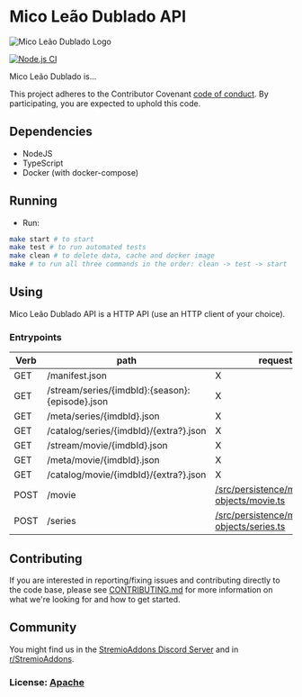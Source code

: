 # Mico Leão Dublado **API**

![Mico Leão Dublado Logo](https://i.ibb.co/9tWdHsv/icon.jpg)

[![Node.js CI](https://github.com/victorgveloso/MicoLeaoDubladoAPI/actions/workflows/actions.yml/badge.svg)](https://github.com/victorgveloso/MicoLeaoDubladoAPI/actions/workflows/actions.yml)

Mico Leão Dublado is...

This project adheres to the Contributor Covenant
[code of conduct](https://github.com/victorgveloso/MicoLeaoDubladoAPI/blob/master/CODE_OF_CONDUCT.md).
By participating, you are expected to uphold this code.

## Dependencies
  * NodeJS
  * TypeScript
  * Docker (with docker-compose)
## Running
  * Run:
```sh
make start # to start
make test # to run automated tests
make clean # to delete data, cache and docker image
make # to run all three commands in the order: clean -> test -> start
```

## Using
Mico Leão Dublado API is a HTTP API (use an HTTP client of your choice).

### Entrypoints
|Verb|path                                             |request body|request example|response example|response model|
|----|-------------------------------------------------|------------|------------|----------------|--------------|
|GET | /manifest.json                                  | X          | X          |  [/src/persistence/models/stub/manifest.json](https://github.com/victorgveloso/MicoLeaoDubladoAPI/blob/main/src/persistence/models/stub/manifest.json) | [/src/persistence/models/manifest.ts](https://github.com/victorgveloso/MicoLeaoDubladoAPI/blob/main/src/persistence/models/manifest.ts) |
|GET | /stream/series/{imdbId}:{season}:{episode}.json | X          | X          |  [/src/persistence/models/stub/stream.json](https://github.com/victorgveloso/MicoLeaoDubladoAPI/blob/main/src/persistence/models/stub/stream.json) | [/src/persistence/models/stream.ts](https://github.com/victorgveloso/MicoLeaoDubladoAPI/blob/main/src/persistence/models/stream.ts) |
|GET | /meta/series/{imdbId}.json                      | X          | X          |  [/src/persistence/models/stub/meta.json](https://github.com/victorgveloso/MicoLeaoDubladoAPI/blob/main/src/persistence/models/stub/meta.json) | [/src/persistence/models/meta.ts](https://github.com/victorgveloso/MicoLeaoDubladoAPI/blob/main/src/persistence/models/meta.ts) |
|GET | /catalog/series/{imdbId}/{extra?}.json          | X          | X          |  [/src/persistence/models/stub/catalog.json](https://github.com/victorgveloso/MicoLeaoDubladoAPI/blob/main/src/persistence/models/stub/catalog.json) | [/src/persistence/models/catalog.ts](https://github.com/victorgveloso/MicoLeaoDubladoAPI/blob/main/src/persistence/models/catalog.ts) |
|GET | /stream/movie/{imdbId}.json                     | X          | X          |  [/src/persistence/models/stub/stream.json](https://github.com/victorgveloso/MicoLeaoDubladoAPI/blob/main/src/persistence/models/stub/stream.json) | [/src/persistence/models/stream.ts](https://github.com/victorgveloso/MicoLeaoDubladoAPI/blob/main/src/persistence/models/stream.ts) |
|GET | /meta/movie/{imdbId}.json                       | X          | X          |  [/src/persistence/models/stub/meta.json](https://github.com/victorgveloso/MicoLeaoDubladoAPI/blob/main/src/persistence/models/stub/meta.json) | [/src/persistence/models/meta.ts](https://github.com/victorgveloso/MicoLeaoDubladoAPI/blob/main/src/persistence/models/meta.ts) |
|GET | /catalog/movie/{imdbId}/{extra?}.json           | X          | X          |  [/src/persistence/models/stub/catalog.json](https://github.com/victorgveloso/MicoLeaoDubladoAPI/blob/main/src/persistence/models/stub/catalog.json) | [/src/persistence/models/catalog.ts](https://github.com/victorgveloso/MicoLeaoDubladoAPI/blob/main/src/persistence/models/catalog.ts) |
|POST| /movie                                          |[/src/persistence/models/transfer-objects/movie.ts](https://github.com/victorgveloso/MicoLeaoDubladoAPI/blob/main/src/persistence/models/transfer-objects/movie.ts)|[/src/persistence/models/stub/movie.json](https://github.com/victorgveloso/MicoLeaoDubladoAPI/blob/main/src/persistence/models/stub/movie.json)| X  | X  |
|POST| /series                                          |[/src/persistence/models/transfer-objects/series.ts](https://github.com/victorgveloso/MicoLeaoDubladoAPI/blob/main/src/persistence/models/transfer-objects/movseriesie.ts)|[/src/persistence/models/stub/series.json](https://github.com/victorgveloso/MicoLeaoDubladoAPI/blob/main/src/persistence/models/stub/series.json)| X  | X  |

## Contributing

If you are interested in reporting/fixing issues and contributing directly to the code base, please see [CONTRIBUTING.md](https://github.com/victorgveloso/MicoLeaoDubladoAPI/blob/master/CONTRIBUTING.md) for more information on what we're looking for and how to get started.

## Community

You might find us in the [StremioAddons Discord Server](https://discord.gg/WTqVGKXh) and in [r/StremioAddons](https://reddit.com/r/StremioAddons/).

### License: [Apache](https://github.com/victorgveloso/MicoLeaoDubladoAPI/blob/master/LICENSE)

